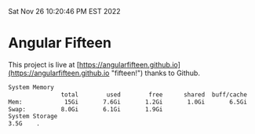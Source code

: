 Sat Nov 26 10:20:46 PM EST 2022

# Angular Fifteen


This project is live at [https://angularfifteen.github.io](https://angularfifteen.github.io "fifteen!") thanks to Github.

```bash
System Memory
               total        used        free      shared  buff/cache   available
Mem:            15Gi       7.6Gi       1.2Gi       1.0Gi       6.5Gi       6.4Gi
Swap:          8.0Gi       6.1Gi       1.9Gi
System Storage
3.5G	.
```
